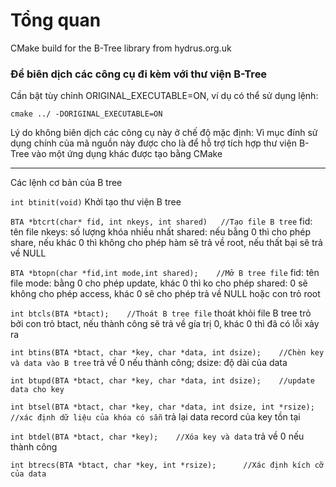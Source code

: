 # Tổng quan
CMake build for the B-Tree library from hydrus.org.uk

### Để biên dịch các công cụ đi kèm với thư viện B-Tree
Cần bật tùy chỉnh ORIGINAL_EXECUTABLE=ON,
ví dụ có thể sử dụng lệnh: 

`cmake ../ -DORIGINAL_EXECUTABLE=ON`

Lý do không biên dịch các công cụ này ở chế độ mặc định: Vì mục đính sử dụng chính của mã nguồn này được cho là để hỗ trợ tích hợp thư viện B-Tree vào một ứng dụng khác được tạo bằng CMake

-----------------------------------------------------------------------------------
Các lệnh cơ bản của B tree

`int btinit(void)`
    Khởi tạo thư viện B tree

`BTA *btcrt(char* fid, int nkeys, int shared)   //Tạo file B tree`
    fid: tên file
    nkeys: số lượng khóa nhiều nhất
    shared: nếu bằng 0 thì cho phép share, nếu khác 0 thì không cho phép hàm sẽ trả về root, nếu thất bại sẽ trả về NULL

`BTA *btopn(char *fid,int mode,int shared);    //Mở B tree file`
    fid: tên file
    mode: bằng 0 cho phép update, khác 0 thì ko cho phép
    shared: 0 sẽ không cho phép access, khác 0 sẽ cho phép trả về NULL hoặc con trỏ root

`int btcls(BTA *btact);    //Thoát B tree file`
    thoát khỏi file B tree trỏ bởi con trỏ btact, nếu thành công sẽ trả về gía trị 0, khác 0 thì đã có lỗi xảy ra

`int btins(BTA *btact, char *key, char *data, int dsize);    //Chèn key và data vào B tree`
    trả về 0 nếu thành công;
    dsize: độ dài của data

`int btupd(BTA *btact, char *key, char *data, int dsize);    //update data cho key`

`int btsel(BTA *btact, char *key, char *data, int dsize, int *rsize);   //xác định dữ liệu của khóa có sẵn`
    trả lại data record của key tồn tại

`int btdel(BTA *btact, char *key);    //Xóa key và data`
    trả về 0 nếu thành công

`int btrecs(BTA *btact, char *key, int *rsize);      //Xác định kích cỡ của data`
